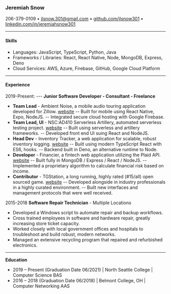 ### Jeremiah Snow
206-379-0109 • jlsnow.301@gmail.com • [github.com/jlsnow301](https://www.github.com/jlsnow.301 "github.com/jlsnow301") •  [linkedin.com/in/jeremiahsnow301](https://linkedin.com/in/jeremiahsnow301 "linkedin.com/in/jeremiahsnow301")

------------
#### Skills
- Languages: JavaScript, TypeScript, Python, Java
- Frameworks / Libraries: React, React Native, Node, MongoDB, Express, Deno
- Cloud Services: AWS, Azure, Firebase, GitHub, Google Cloud Platform

------------
#### Experience
2019-Present: --- **Junior Software Developer - Consultant - Freelance**
- **Team Lead** - Ambient Noise, a mobile audio touring application developed for Zillow.
	[website](https://www.github.com/jlsnow301/ambient-noise "website")
-- Built for mobile using React Native, Expo, NodeJS.
-- Integrated secure cloud hosting with Google Firebase.
- **Team Lead, UI** - NSC:AD410 Serverless Artillery, automated serverless testing project.
[website](https://github.com/North-Seattle-College/ad440-winter2021-tuesday-repo/ "website")
-- Built using serverless and artillery frameworks.
-- Developed front end UI suing React and NodeJS.
- **Head Dev** - Inventory Tracker, a web application for scalable, robust inventory logging.
[website](https://github.com/jlsnow301/inventory-tracker "website")
-- Built using modern TypeScript React with ES6, hooks.
-- Backend built in Deno, an alternative runtime to Node.
- **Developer** - Financier, a fintech web application utilizing the Plaid API.
[website](https://github.com/philckim/cuddly-octo-doodle "website")
-- Built fully in MongoDB / Express / React / NodeJS.
-- Implemented a proprietary algorithm to calculate financial risk based on income.
- **Contributor** - TGStation, a long running, highly rated (#15/all) open sourced game.
[website](https://github.com/tgstation/tgstation "site")
-- Developed alongside in industry professionals in a highly curated environment.
-- Built new interfaces and management protocols that were well received.

2015-2018
**Software Repair Technician** - Multiple Locations
- Developed a Windows script to automate repair and backup workflows.
- Cross trained employees in software and hardware repair, greatly increasing store ticket capacity.
- Worked closely with local government offices and hospitals to troubleshoot and build robust, modern networks.
- Managed an extensive recycling program that repaired and refurbished electronics.

------------
**Education**
- 2019 – Present (Graduation Date 06/2021) | North Seattle College | Computer Science BAS
- 2016 – 2018 (Graduation Date 06/2018) | Belmont College, OH | Computer Networking AAS

